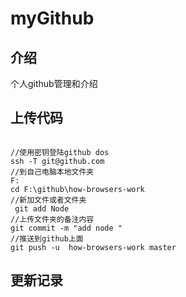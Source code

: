 # myGithub


## 介绍
个人github管理和介绍

## 上传代码

```  

//使用密钥登陆github dos
ssh -T git@github.com
//到自己电脑本地文件夹
F:
cd F:\github\how-browsers-work
//新加文件或者文件夹
 git add Node
//上传文件夹的备注内容
git commit -m "add node "
//推送到github上面
git push -u  how-browsers-work master

```
## 更新记录